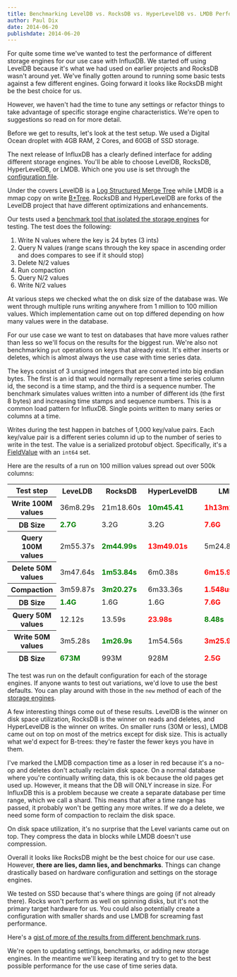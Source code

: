 ```yaml
---
title: Benchmarking LevelDB vs. RocksDB vs. HyperLevelDB vs. LMDB Performance for InfluxDB
author: Paul Dix
date: 2014-06-20
publishdate: 2014-06-20
---
```


For quite some time we've wanted to test the performance of different storage engines for our use case with InfluxDB. We started off using LevelDB because it's what we had used on earlier projects and RocksDB wasn't around yet. We've finally gotten around to running some basic tests against a few different engines. Going forward it looks like RocksDB might be the best choice for us.

However, we haven't had the time to tune any settings or refactor things to take advantage of specific storage engine characteristics. We're open to suggestions so read on for more detail.

Before we get to results, let's look at the test setup. We used a Digital Ocean droplet with 4GB RAM, 2 Cores, and 60GB of SSD storage.

The next release of InfluxDB has a clearly defined interface for adding different storage engines. You'll be able to choose LevelDB, RocksDB, HyperLevelDB, or LMDB. Which one you use is set through the [configuration file](https://github.com/influxdb/influxdb/blob/master/config.sample.toml#L74-L132).

Under the covers LevelDB is a [Log Structured Merge Tree](http://en.wikipedia.org/wiki/Log-structured_merge-tree) while LMDB is a mmap copy on write [B+Tree](http://en.wikipedia.org/wiki/B%2B_tree). RocksDB and HyperLevelDB are forks of the LevelDB project that have different optimizations and enhancements.

Our tests used a [benchmark tool that isolated the storage engines](https://github.com/influxdb/influxdb/tree/master/src/tools/benchmark-storage) for testing. The test does the following:

1. Write N values where the key is 24 bytes (3 ints)
2. Query N values (range scans through the key space in ascending order and does compares to see if it should stop)
3. Delete N/2 values
4. Run compaction
5. Query N/2 values
6. Write N/2 values

At various steps we checked what the on disk size of the database was. We went through multiple runs writing anywhere from 1 million to 100 million values. Which implementation came out on top differed depending on how many values were in the database.

For our use case we want to test on databases that have more values rather than less so we'll focus on the results for the biggest run. We're also not benchmarking `put` operations on keys that already exist. It's either inserts or deletes, which is almost always the use case with time series data.

The keys consist of 3 unsigned integers that are converted into big endian bytes. The first is an id that would normally represent a time series column id, the second is a time stamp, and the third is a sequence number. The benchmark simulates values written into a number of different ids (the first 8 bytes) and increasing time stamps and sequence numbers. This is a common load pattern for InfluxDB. Single points written to many series or columns at a time.

Writes during the test happen in batches of 1,000 key/value pairs. Each key/value pair is a different series column id up to the number of series to write in the test. The value is a serialized protobuf object. Specifically, it's a [FieldValue](https://github.com/influxdb/influxdb/blob/master/src/protocol/protocol.proto#L3-L9) with an `int64` set.

Here are the results of a run on 100 million values spread out over 500k columns:

<style>
table tr td {
  font-weight: normal;
}
.green {
  color: green;
  font-weight: bold;
}
.red {
  color: red;
  font-weight: bold;
}
</style>
<table>
  <thead>
    <th>Test step</th>
    <th>LeveLDB</th>
    <th>RocksDB</th>
    <th>HyperLevelDB</th>
    <th>LMDB</th>
  </tr>
  <thead>
  <tr>
    <th>Write 100M values</th>
    <td>36m8.29s</td>
    <td>21m18.60s</td>
    <td class="green">10m45.41</td>
    <td class="red">1h13m21.30s</td>
  </tr>
  <tr>
    <th>DB Size</th>
    <td class="green">2.7G</td>
    <td>3.2G</td>
    <td>3.2G</td>
    <td class="red">7.6G</td>
  </tr>
  <tr>
    <th>Query 100M values</th>
    <td>2m55.37s</td>
    <td class="green">2m44.99s</td>
    <td class="red">13m49.01s</td>
    <td>5m24.80s</td>
  </tr>
  <tr>
    <th>Delete 50M values</th>
    <td>3m47.64s</td>
    <td class="green">1m53.84s</td>
    <td>6m0.38s</td>
    <td class="red">6m15.98s</td>
  </tr>
  <tr>
    <th>Compaction</th>
    <td>3m59.87s</td>
    <td class="green">3m20.27s</td>
    <td>6m33.36s</td>
    <td class="red">1.548us</td>
  </tr>
  <tr>
    <th>DB Size</th>
    <td class="green">1.4G</td>
    <td>1.6G</td>
    <td>1.6G</td>
    <td class="red">7.6G</td>
  </tr>
  <tr>
    <th>Query 50M values</th>
    <td>12.12s</td>
    <td>13.59s</td>
    <td class="red">23.98s</td>
    <td class="green">8.48s</td>
  </tr>
  <tr>
    <th>Write 50M values</th>
    <td>3m5.28s</td>
    <td class="green">1m26.9s</td>
    <td>1m54.56s</td>
    <td class="red">3m25.96s</td>
  </tr>
  <tr>
    <th>DB Size</th>
    <td class="green">673M</td>
    <td>993M</td>
    <td>928M</td>
    <td class="red">2.5G</td>
  </tr>
</table>

The test was run on the default configuration for each of the storage engines. If anyone wants to test out variations, we'd love to use the best defaults. You can play around with those in the `new` method of each of the [storage engines](https://github.com/influxdb/influxdb/tree/master/src/datastore/storage).

A few interesting things come out of these results. LevelDB is the winner on disk space utilization, RocksDB is the winner on reads and deletes, and HyperLevelDB is the winner on writes. On smaller runs (30M or less), LMDB came out on top on most of the metrics except for disk size. This is actually what we'd expect for B-trees: they're faster the fewer keys you have in them.

I've marked the LMDB compaction time as a loser in red because it's a no-op and deletes don't actually reclaim disk space. On a normal database where you're continually writing data, this is ok because the old pages get used up. However, it means that the DB will ONLY increase in size. For InfluxDB this is a problem because we create a separate database per time range, which we call a shard. This means that after a time range has passed, it probably won't be getting any more writes. If we do a delete, we need some form of compaction to reclaim the disk space.

On disk space utilization, it's no surprise that the Level variants came out on top. They compress the data in blocks while LMDB doesn't use compression.

Overall it looks like RocksDB might be the best choice for our use case. However, __there are lies, damn lies, and benchmarks__. Things can change drastically based on hardware configuration and settings on the storage engines.

We tested on SSD because that's where things are going (if not already there). Rocks won't perform as well on spinning disks, but it's not the primary target hardware for us. You could also potentially create a configuration with smaller shards and use LMDB for screaming fast performance.

Here's a [gist of more of the results from different benchmark runs](https://gist.github.com/pauldix/db7dca9595e5c359ceb8).

We're open to updating settings, benchmarks, or adding new storage engines. In the meantime we'll keep iterating and try to get to the best possible performance for the use case of time series data.